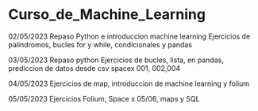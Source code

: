 # Curso_de_Machine_Learning
02/05/2023
  Repaso Python e introduccion machine learning
    Ejercicios de palindromos, bucles for y while, condicionales y pandas
 
03/05/2023
  Repaso python 
    Ejercicios de bucles, lista, en pandas, prediccion de datos desde csv spacex 001, 002,004
    
04/05/2023
  Ejercicios de map, introduccion de machine learning y folium
 
05/05/2023
  Ejercicios Folium, Space x 05/06, maps y SQL
